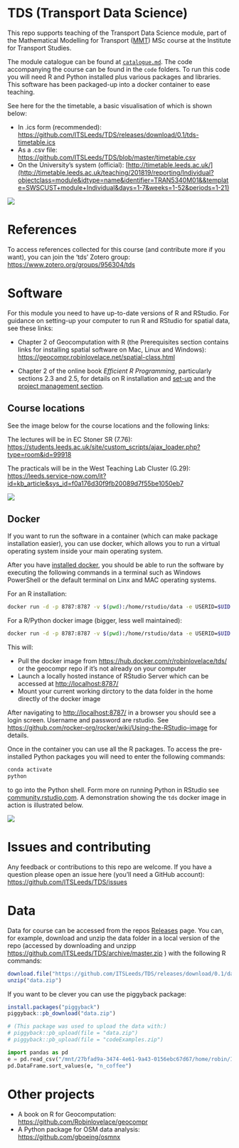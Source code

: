 
<!-- README.md is generated from README.Rmd. Please edit that file -->

# TDS (Transport Data Science)

This repo supports teaching of the Transport Data Science module, part
of the Mathematical Modelling for Transport
([MMT](http://www.its.leeds.ac.uk/courses/masters/msc-mathematical-modelling-transport/))
MSc course at the Institute for Transport Studies.

The module catalogue can be found at
[`catalogue.md`](https://github.com/ITSLeeds/TDS/blob/master/catalogue.md).
The code accompanying the course can be found in the `code` folders. To
run this code you will need R and Python installed plus various packages
and libraries. This software has been packaged-up into a docker
container to ease teaching.

See here for the the timetable, a basic visualisation of which is shown
below:

  - In .ics form (recommended):
    <https://github.com/ITSLeeds/TDS/releases/download/0.1/tds-timetable.ics>
  - As a .csv file:
    <https://github.com/ITSLeeds/TDS/blob/master/timetable.csv>
  - On the University’s system (official):
    [http://timetable.leeds.ac.uk/](http://timetable.leeds.ac.uk/teaching/201819/reporting/Individual?objectclass=module&idtype=name&identifier=TRAN5340M01&&template=SWSCUST+module+Individual&days=1-7&weeks=1-52&periods=1-21)

![](timetable.png)<!-- -->

# References

To access references collected for this course (and contribute more if
you want), you can join the ‘tds’ Zotero group:
<https://www.zotero.org/groups/956304/tds>

# Software

For this module you need to have up-to-date versions of R and RStudio.
For guidance on setting-up your computer to run R and RStudio for
spatial data, see these links:

  - Chapter 2 of Geocomputation with R (the Prerequisites section
    contains links for installing spatial software on Mac, Linux and
    Windows): <https://geocompr.robinlovelace.net/spatial-class.html>

  - Chapter 2 of the online book *Efficient R Programming*, particularly
    sections 2.3 and 2.5, for details on R installation and
    [set-up](https://csgillespie.github.io/efficientR/set-up.html) and
    the [project management
    section](https://csgillespie.github.io/efficientR/set-up.html#project-management).

## Course locations

See the image below for the course locations and the following links:

The lectures will be in EC Stoner SR (7.76):
<https://students.leeds.ac.uk/site/custom_scripts/ajax_loader.php?type=room&id=99918>

The practicals will be in the West Teaching Lab Cluster (G.29):
<https://leeds.service-now.com/it?id=kb_article&sys_id=f0a176d30f9fb20089d7f55be1050eb7>

![](course-locations.png)

## Docker

If you want to run the software in a container (which can make package
installation easier), you can use docker, which allows you to run a
virtual operating system inside your main operating system.

After you have [installed docker](https://docs.docker.com/install/), you
should be able to run the software by executing the following commands
in a terminal such as Windows PowerShell or the default terminal on Linx
and MAC operating systems.

For an R
installation:

``` bash
docker run -d -p 8787:8787 -v $(pwd):/home/rstudio/data -e USERID=$UID -e PASSWORD=pickASafePassWord --name rstudio robinlovelace/geocompr
```

For a R/Python docker image (bigger, less well
maintained):

``` bash
docker run -d -p 8787:8787 -v $(pwd):/home/rstudio/data -e USERID=$UID -e PASSWORD=pickASafePassWord --name rstudio robinlovelace/tds  
```

This will:

  - Pull the docker image from
    <https://hub.docker.com/r/robinlovelace/tds/> or the geocompr repo
    if it’s not already on your computer
  - Launch a locally hosted instance of RStudio Server which can be
    accessed at <http://localhost:8787/>
  - Mount your current working dirctory to the data folder in the home
    directly of the docker image

After navigating to <http://localhost:8787/> in a browser you should see
a login screen. Username and password are rstudio. See
<https://github.com/rocker-org/rocker/wiki/Using-the-RStudio-image> for
details.

Once in the container you can use all the R packages. To access the
pre-installed Python packages you will need to enter the following
commands:

``` bash
conda activate
python
```

to go into the Python shell. Form more on running Python in RStudio see
[community.rstudio.com](https://community.rstudio.com/t/r-python-in-ide/279).
A demonstration showing the `tds` docker image in action is illustrated
below.

![](https://user-images.githubusercontent.com/1825120/43570979-a41791c2-9633-11e8-9edd-f3e11bc884c1.gif)

# Issues and contributing

Any feedback or contributions to this repo are welcome. If you have a
question please open an issue here (you’ll need a GitHub account):
<https://github.com/ITSLeeds/TDS/issues>

# Data

Data for course can be accessed from the repos
[Releases](https://github.com/ITSLeeds/TDS/releases) page. You can, for
example, download and unzip the data folder in a local version of the
repo (accessed by downloading and unzipp
<https://github.com/ITSLeeds/TDS/archive/master.zip> ) with the
following R
commands:

``` r
download.file("https://github.com/ITSLeeds/TDS/releases/download/0.1/data.zip", destfile = "data.zip")
unzip("data.zip")
```

If you want to be clever you can use the piggyback package:

``` r
install.packages("piggyback")
piggyback::pb_download("data.zip")

# (This package was used to upload the data with:)
# piggyback::pb_upload(file = "data.zip")
# piggyback::pb_upload(file = "codeExamples.zip")
```

``` python
import pandas as pd
e = pd.read_csv("/mnt/27bfad9a-3474-4e61-9a43-0156ebc67d67/home/robin/ITSLeeds/TDS/sample-data/everyone.csv")
pd.DataFrame.sort_values(e, "n_coffee")
```

# Other projects

  - A book on R for Geocomputation:
    <https://github.com/Robinlovelace/geocompr>
  - A Python package for OSM data analysis:
    <https://github.com/gboeing/osmnx>

<!-- # Building the website -->

<!-- To publish the slides and other content online, the following commands were used: -->

